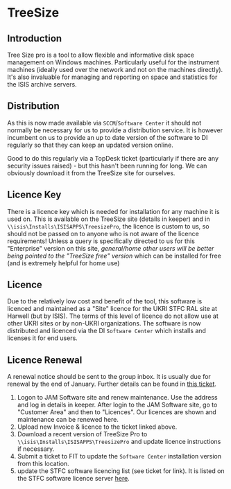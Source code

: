 # TreeSize

## Introduction
Tree Size pro is a tool to allow flexible and informative disk space management on Windows machines.  Particularly useful for the instrument machines (ideally used over the network and not on the machines directly).  It's also invaluable for managing and reporting on space and statistics for the ISIS archive servers.

## Distribution
As this is now made available via `SCCM`/`Software Center` it should not normally be necessary for us to provide a distribution service.  It is however incumbent on us to provide an up to date version of the software to DI regularly so that they can keep an updated version online.

Good to do this regularly via a TopDesk ticket (particularly if there are any security issues raised) - but this hasn't been running for long.  We can obviously download it from the TreeSize site for ourselves.

## Licence Key
There is a licence key which is needed for installation for any machine it is used on.  This is available on the TreeSize site (details in keeper) and in `\\isis\Installs\ISISAPPS\TreesizePro`, the licence is custom to us, so should not be passed on to anyone who is not aware of the licence requirements!  Unless a query is specifically directed to us for this "Enterprise" version on this site, _general/home other users will be better being pointed to the "TreeSize free" version_ which can be installed for free (and is extremely helpful for home use)


## Licence
Due to the relatively low cost and benefit of the tool, this software is licenced and maintained as a "Site" licence for the UKRI STFC RAL site at Harwell (but by ISIS).  The terms of this level of licence do not allow use at other UKRI sites or by non-UKRI organizations.  The software is now distributed and licenced via the DI `Software Center` which installs and licenses it for end users.


## Licence Renewal
A renewal notice should be sent to the group inbox. It is usually due for renewal by the end of January. Further details can be found in [this ticket](https://github.com/ISISComputingGroup/ControlsWork/issues/356#issuecomment-2595707626).

1. Logon to JAM Software site and renew maintenance. Use the address and log in details in keeper. After login to the JAM Software site, go to "Customer Area" and then to "Licences".  Our licences are shown and maintenance can be renewed here.
1. Upload new Invoice & licence to the ticket linked above.
1. Download a recent version of TreeSize Pro to `\\isis\Installs\ISISAPPS\TreesizePro` and update licence instructions if necessary.
1. Submit a ticket to FIT to update the `Software Center` installation version from this location.
1. update the STFC software licencing list (see ticket for link).  It is listed on the STFC software licence server [here](https://stfc365.sharepoint.com/sites/StfcITLicensing/Lists/STFCSoftwareLicensingList/Full%20details.aspx).